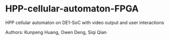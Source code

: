 # HPP-cellular-automaton-FPGA
HPP cellular automaton on DE1-SoC with video output and user interactions

Authors: Kunpeng Huang, Owen Deng, Siqi Qian
